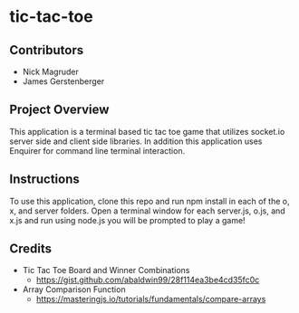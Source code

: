 # tic-tac-toe

## Contributors
* Nick Magruder
* James Gerstenberger

## Project Overview
This application is a terminal based tic tac toe game that utilizes socket.io server side and client side libraries. In addition this application uses Enquirer for command line terminal interaction.

## Instructions
To use this application, clone this repo and run npm install in each of the o, x, and server folders. Open a terminal window for each server.js, o.js, and x.js and run using node.js you will be prompted to play a game!

## Credits
* Tic Tac Toe Board and Winner Combinations
  * https://gist.github.com/abaldwin99/28f114ea3be4cd35fc0c
* Array Comparison Function
  * https://masteringjs.io/tutorials/fundamentals/compare-arrays